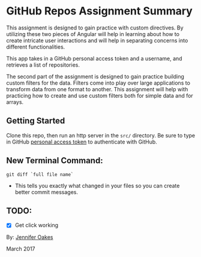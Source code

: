 
# GitHub Repos Assignment Summary

This assignment is designed to gain practice with custom directives. By utilizing these two pieces of Angular will help in learning about how to create intricate user interactions and will help in separating concerns into different functionalities.

This app takes in a GitHub personal access token and a username, and retrieves a list of repositories.

The second part of the assignment is designed to gain practice building custom filters for the data. Filters come into play over large applications to transform data from one format to another. This assignment will help with practicing how to create and use custom filters both for simple data and for arrays.

## Getting Started

Clone this repo, then run an http server in the `src/` directory. Be sure to type in GitHub [personal access token](https://github.com/settings/tokens) to authenticate with GitHub.

## New Terminal Command:

```
git diff `full file name`

```
- This tells you exactly what changed in your files so you can create better commit messages.

## TODO:
- [X] Get click working

By: [Jennifer Oakes](https://www.linkedin.com/in/jennifernicoleoakes/)

March 2017
